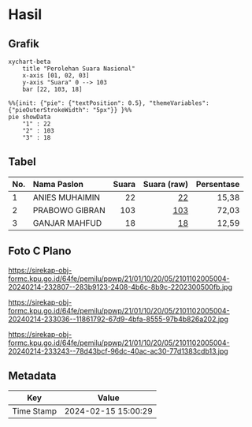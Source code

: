 # Hasil

## Grafik

```mermaid
xychart-beta
    title "Perolehan Suara Nasional"
    x-axis [01, 02, 03]
    y-axis "Suara" 0 --> 103
    bar [22, 103, 18]
```

```mermaid
%%{init: {"pie": {"textPosition": 0.5}, "themeVariables": {"pieOuterStrokeWidth": "5px"}} }%%
pie showData
    "1" : 22
    "2" : 103
    "3" : 18
```

## Tabel

| No. | Nama Paslon    | Suara | Suara (raw) | Persentase |
|:--- |:-------------- | -----:| -----------:| ----------:|
| 1   | ANIES MUHAIMIN | 22    | [22][p-1]   | 15,38      |
| 2   | PRABOWO GIBRAN | 103   | [103][p-2]  | 72,03      |
| 3   | GANJAR MAHFUD  | 18    | [18][p-3]   | 12,59      |


[p-1]: https://github.com/gigit-pemilu/pemilu-2024/blob/main/pilpres/hitung-suara/sub/21-kepulauan-riau/sub/01-bintan/sub/10-telok-sebong/sub/2005-sebong-pereh/sub/004-tps/sub/paslon-1.txt
[p-2]: https://github.com/gigit-pemilu/pemilu-2024/blob/main/pilpres/hitung-suara/sub/21-kepulauan-riau/sub/01-bintan/sub/10-telok-sebong/sub/2005-sebong-pereh/sub/004-tps/sub/paslon-2.txt
[p-3]: https://github.com/gigit-pemilu/pemilu-2024/blob/main/pilpres/hitung-suara/sub/21-kepulauan-riau/sub/01-bintan/sub/10-telok-sebong/sub/2005-sebong-pereh/sub/004-tps/sub/paslon-3.txt

## Foto C Plano

https://sirekap-obj-formc.kpu.go.id/64fe/pemilu/ppwp/21/01/10/20/05/2101102005004-20240214-232807--283b9123-2408-4b6c-8b9c-2202300500fb.jpg

https://sirekap-obj-formc.kpu.go.id/64fe/pemilu/ppwp/21/01/10/20/05/2101102005004-20240214-233036--11861792-67d9-4bfa-8555-97b4b826a202.jpg

https://sirekap-obj-formc.kpu.go.id/64fe/pemilu/ppwp/21/01/10/20/05/2101102005004-20240214-233243--78d43bcf-96dc-40ac-ac30-77d1383cdb13.jpg


## Metadata

| Key        | Value               |
| ---------- | ------------------- |
| Time Stamp | 2024-02-15 15:00:29 |



